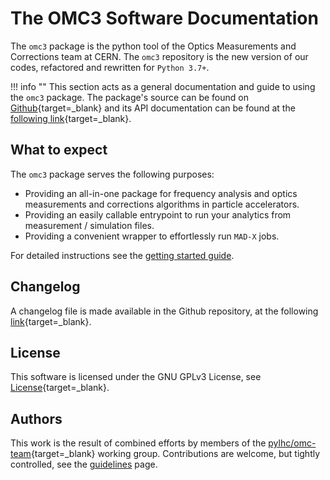 # The OMC3 Software Documentation

The `omc3` package is the python tool of the Optics Measurements and Corrections team at CERN.
The `omc3` repository is the new version of our codes, refactored and rewritten for `Python 3.7+`.

!!! info ""
    This section acts as a general documentation and guide to using the `omc3` package.
    The package's source can be found on [Github][omc3_gh]{target=_blank} and its API documentation can be found at the [following link][omc3_doc]{target=_blank}.

## What to expect

The `omc3` package serves the following purposes:

- Providing an all-in-one package for frequency analysis and optics measurements and corrections algorithms in particle accelerators.
- Providing an easily callable entrypoint to run your analytics from measurement / simulation files.
- Providing a convenient wrapper to effortlessly run `MAD-X` jobs.

For detailed instructions see the [getting started guide](getting_started.md).

## Changelog

A changelog file is made available in the Github repository, at the following [link][omc3_changelog]{target=_blank}.

## License

This software is licensed under the GNU GPLv3 License, see [License][license]{target=_blank}.

## Authors

This work is the result of combined efforts by members of the [pylhc/omc-team][omc_team]{target=_blank} working group.
Contributions are welcome, but tightly controlled, see the [guidelines](../development/contributing.md) page.


[omc3_gh]: https://github.com/pylhc/omc3
[omc3_doc]: https://pylhc.github.io/omc3/
[omc3_changelog]: https://github.com/pylhc/omc3/blob/master/CHANGELOG.md
[license]: https://github.com/pylhc/omc3/blob/master/LICENSE
[omc_team]: https://github.com/orgs/pylhc/teams/omc-team
